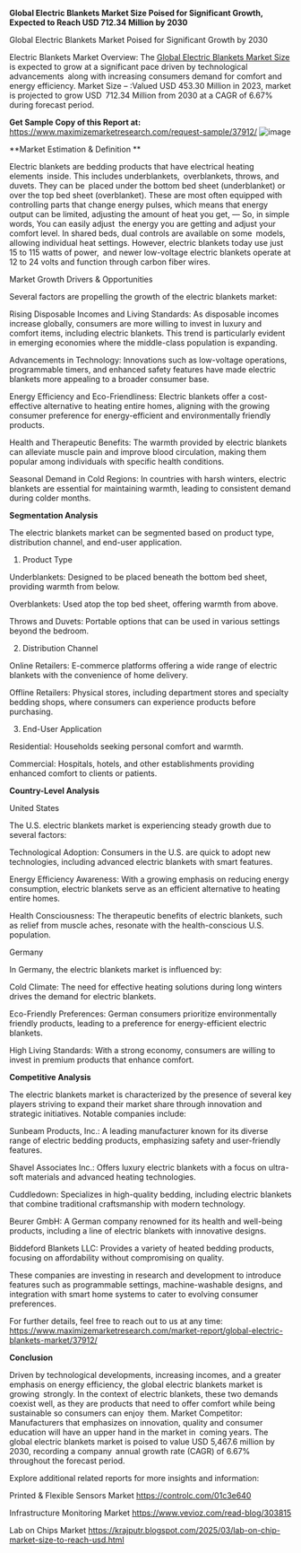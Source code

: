 **Global Electric Blankets Market Size Poised for Significant Growth, Expected to Reach USD 712.34 Million by 2030**

Global Electric Blankets Market Poised for Significant Growth by 2030

Electric Blankets Market Overview: The [Global Electric Blankets Market Size](https://www.maximizemarketresearch.com/market-report/global-electric-blankets-market/37912/) is expected to grow at a significant pace driven by technological advancements along with increasing consumers demand for comfort and energy efficiency. Market Size – :Valued USD 453.30 Million in 2023, market is projected to grow USD 712.34 Million from 2030 at a CAGR of 6.67% during forecast period.

**Get Sample Copy of this Report at:** https://www.maximizemarketresearch.com/request-sample/37912/ 
![image](https://github.com/user-attachments/assets/694204e5-b7b3-47a6-b645-265346cf944d)


**Market Estimation & Definition **

Electric blankets are bedding products that have electrical heating elements inside. This includes underblankets, overblankets, throws, and duvets. They can be placed under the bottom bed sheet (underblanket) or over the top bed sheet (overblanket). These are most often equipped with controlling parts that change energy pulses, which means that energy output can be limited, adjusting the amount of heat you get, — So, in simple words, You can easily adjust the energy you are getting and adjust your comfort level. In shared beds, dual controls are available on some models, allowing individual heat settings. However, electric blankets today use just 15 to 115 watts of power, and newer low-voltage electric blankets operate at 12 to 24 volts and function through carbon fiber wires.

Market Growth Drivers & Opportunities

Several factors are propelling the growth of the electric blankets market:

Rising Disposable Incomes and Living Standards: As disposable incomes increase globally, consumers are more willing to invest in luxury and comfort items, including electric blankets. This trend is particularly evident in emerging economies where the middle-class population is expanding.

Advancements in Technology: Innovations such as low-voltage operations, programmable timers, and enhanced safety features have made electric blankets more appealing to a broader consumer base.

Energy Efficiency and Eco-Friendliness: Electric blankets offer a cost-effective alternative to heating entire homes, aligning with the growing consumer preference for energy-efficient and environmentally friendly products.

Health and Therapeutic Benefits: The warmth provided by electric blankets can alleviate muscle pain and improve blood circulation, making them popular among individuals with specific health conditions.

Seasonal Demand in Cold Regions: In countries with harsh winters, electric blankets are essential for maintaining warmth, leading to consistent demand during colder months.

**Segmentation Analysis**

The electric blankets market can be segmented based on product type, distribution channel, and end-user application.

1. Product Type

Underblankets: Designed to be placed beneath the bottom bed sheet, providing warmth from below.

Overblankets: Used atop the top bed sheet, offering warmth from above.

Throws and Duvets: Portable options that can be used in various settings beyond the bedroom.

2. Distribution Channel

Online Retailers: E-commerce platforms offering a wide range of electric blankets with the convenience of home delivery.

Offline Retailers: Physical stores, including department stores and specialty bedding shops, where consumers can experience products before purchasing.

3. End-User Application

Residential: Households seeking personal comfort and warmth.

Commercial: Hospitals, hotels, and other establishments providing enhanced comfort to clients or patients.

**Country-Level Analysis**

United States

The U.S. electric blankets market is experiencing steady growth due to several factors:

Technological Adoption: Consumers in the U.S. are quick to adopt new technologies, including advanced electric blankets with smart features.

Energy Efficiency Awareness: With a growing emphasis on reducing energy consumption, electric blankets serve as an efficient alternative to heating entire homes.

Health Consciousness: The therapeutic benefits of electric blankets, such as relief from muscle aches, resonate with the health-conscious U.S. population.

Germany

In Germany, the electric blankets market is influenced by:

Cold Climate: The need for effective heating solutions during long winters drives the demand for electric blankets.

Eco-Friendly Preferences: German consumers prioritize environmentally friendly products, leading to a preference for energy-efficient electric blankets.

High Living Standards: With a strong economy, consumers are willing to invest in premium products that enhance comfort.

**Competitive Analysis**

The electric blankets market is characterized by the presence of several key players striving to expand their market share through innovation and strategic initiatives. Notable companies include:

Sunbeam Products, Inc.: A leading manufacturer known for its diverse range of electric bedding products, emphasizing safety and user-friendly features.

Shavel Associates Inc.: Offers luxury electric blankets with a focus on ultra-soft materials and advanced heating technologies.

Cuddledown: Specializes in high-quality bedding, including electric blankets that combine traditional craftsmanship with modern technology.

Beurer GmbH: A German company renowned for its health and well-being products, including a line of electric blankets with innovative designs.

Biddeford Blankets LLC: Provides a variety of heated bedding products, focusing on affordability without compromising on quality.

These companies are investing in research and development to introduce features such as programmable settings, machine-washable designs, and integration with smart home systems to cater to evolving consumer preferences.

For further details, feel free to reach out to us at any time: https://www.maximizemarketresearch.com/market-report/global-electric-blankets-market/37912/ 

**Conclusion**

Driven by technological developments, increasing incomes, and a greater emphasis on energy efficiency, the global electric blankets market is growing strongly. In the context of electric blankets, these two demands coexist well, as they are products that need to offer comfort while being sustainable so consumers can enjoy them. Market Competitor: Manufacturers that emphasizes on innovation, quality and consumer education will have an upper hand in the market in coming years. The global electric blankets market is poised to value USD 5,467.6 million by 2030, recording a company annual growth rate (CAGR) of 6.67% throughout the forecast period.

Explore additional related reports for more insights and information:

Printed & Flexible Sensors Market https://controlc.com/01c3e640 

Infrastructure Monitoring Market https://www.vevioz.com/read-blog/303815 

Lab on Chips Market https://krajputr.blogspot.com/2025/03/lab-on-chip-market-size-to-reach-usd.html 

